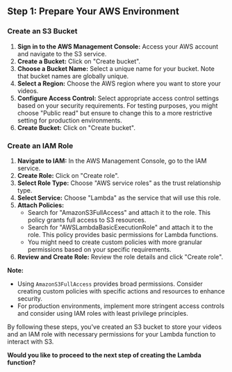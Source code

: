 ## Step 1: Prepare Your AWS Environment

### Create an S3 Bucket

1. **Sign in to the AWS Management Console:** Access your AWS account and navigate to the S3 service.
2. **Create a Bucket:** Click on "Create bucket".
3. **Choose a Bucket Name:** Select a unique name for your bucket. Note that bucket names are globally unique.
4. **Select a Region:** Choose the AWS region where you want to store your videos.
5. **Configure Access Control:** Select appropriate access control settings based on your security requirements. For testing purposes, you might choose "Public read" but ensure to change this to a more restrictive setting for production environments.
6. **Create Bucket:** Click on "Create bucket".

### Create an IAM Role

1. **Navigate to IAM:** In the AWS Management Console, go to the IAM service.
2. **Create Role:** Click on "Create role".
3. **Select Role Type:** Choose "AWS service roles" as the trust relationship type.
4. **Select Service:** Choose "Lambda" as the service that will use this role.
5. **Attach Policies:**
   * Search for "AmazonS3FullAccess" and attach it to the role. This policy grants full access to S3 resources.
   * Search for "AWSLambdaBasicExecutionRole" and attach it to the role. This policy provides basic permissions for Lambda functions.
   * You might need to create custom policies with more granular permissions based on your specific requirements.
6. **Review and Create Role:** Review the role details and click "Create role".

**Note:**

* Using `AmazonS3FullAccess` provides broad permissions. Consider creating custom policies with specific actions and resources to enhance security.
* For production environments, implement more stringent access controls and consider using IAM roles with least privilege principles.

By following these steps, you've created an S3 bucket to store your videos and an IAM role with necessary permissions for your Lambda function to interact with S3.
 
**Would you like to proceed to the next step of creating the Lambda function?** 
